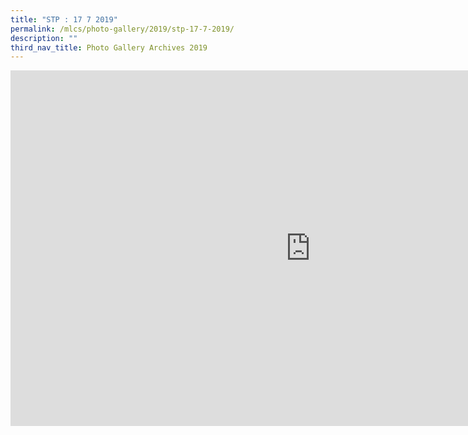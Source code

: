 ```yaml
---
title: "STP : 17 7 2019"
permalink: /mlcs/photo-gallery/2019/stp-17-7-2019/
description: ""
third_nav_title: Photo Gallery Archives 2019
---
```

<iframe allowfullscreen="true" height="569" width="960" frameborder="0" src="https://docs.google.com/presentation/d/e/2PACX-1vS3uUQ0IXlq-n1yPzOF2GD19pItBqb2TPHy_8r4ONsSbAEkkErr7Fzkk1bDjeyKXGzsLK5mBYpi5wb2/embed?start=false&amp;loop=false&amp;delayms=3000"></iframe>